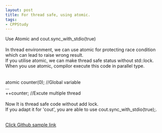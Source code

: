 ```yaml
---
layout: post
title: For thread safe, using atomic.
tags:
- CPPStudy
---
```

Use Atomic and cout.sync_with_stdio(true)
<br/>
<br/>In thread environment, we can use atomic for protecting race condition which can lead to raise wrong result.
<br/>If you utilise atomic, we can make thread safe status without std::lock.
<br/>When you use atomic, compilor execute this code in parallel type. 
<br/>
<br/>
<br/>atomic<int> counter(0); //Global variable
<br/>...
<br/>++counter; //Excute multiple thread
<br/>
<br/>Now It is thread safe code without add lock.
<br/>If you adapt it for 'cout', you are able to use cout.sync_with_stdio(true);.

<br/><a href = "https://github.com/korkooyk/CppStudy/tree/master/AtomicExamples">Click Github sample link</a>